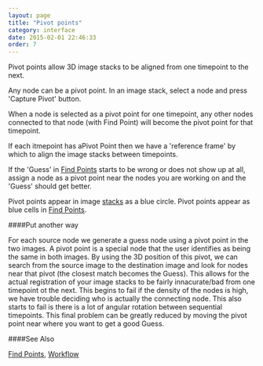```yaml
---
layout: page
title: "Pivot points"
category: interface
date: 2015-02-01 22:46:33
order: 7
---
```


Pivot points allow 3D image stacks to be aligned from one timepoint to the next.

Any node can be a pivot point. In an image stack, select a node and press 'Capture Pivot' button.

When a node is selected as a pivot point for one timepoint, any other nodes connected to that node (with Find Point) will become the pivot point for that timepoint.

If each itmepoint has  aPivot Point then we have a 'reference frame' by which to align the image stacks between timepoints.

If the 'Guess' in [Find Points][1] starts to be wrong or does not show up at all, assign a node as a pivot point near the nodes you are working on and the 'Guess' should get better.

Pivot points appear in image [stacks][3] as a blue circle. Pivot points appear as blue cells in [Find Points][1].

####Put another way

For each source node we generate a guess node using a pivot point in the two images. A pivot point is a special node that the user identifies as being the same in both images. By using the 3D position of this pivot, we can search from the source image to the destination image and look for nodes near that pivot (the closest match becomes the Guess). This allows for the actual registration of your image stacks to be fairly innacurate/bad from one timepoint ot the next. This begins to fail if the density of the nodes is high, we have trouble deciding who is actually the connecting node. This also starts to fail is there is a lot of angular rotation between sequential timepoints. This final problem can be greatly reduced by moving the pivot point near where you want to get a good Guess.


####See Also

[Find Points][1],
[Workflow][2]

[1]: /Vascular-Analysis/find-points/ "find-points"
[2]: /Vascular-Analysis/workflow/ "workflow"
[3]: /Vascular-Analysis/stack/ "stack"

